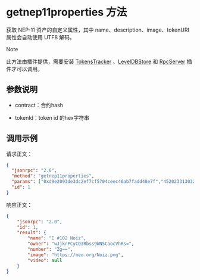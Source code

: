 # getnep11properties 方法

获取 NEP-11 资产的自定义属性，其中 name、description、image、tokenURI 属性会自动使用 UTF8 解码。

> [!Note]
>
> 此方法由插件提供，需要安装 [TokensTracker](https://github.com/neo-project/neo-modules/releases) 、[LevelDBStore](https://github.com/neo-project/neo-modules/releases) 和 [RpcServer](https://github.com/neo-project/neo-modules/releases) 插件才可以调用。

## 参数说明

- contract：合约hash

- tokenId：token id 的hex字符串


## 调用示例

请求正文：

```json
{
  "jsonrpc": "2.0",
  "method": "getnep11properties",
  "params": ["0xd9e2093de3dc2ef7cf5704ceec46ab7fadd48e7f","452023313032204e6f697a"],
  "id": 1
}
```

响应正文：

```json
{
    "jsonrpc": "2.0",
    "id": 1,
    "result": {
        "name": "E #102 Noiz",
        "owner": "wJjkrPCyCQ3Rbss9WN5CaocVhRs=",
        "number": "Zg==",
        "image": "https://neo.org/Noiz.png",
        "video": null
    }
}
```




